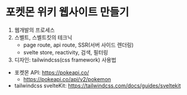 # 포켓몬 위키 웹사이트 만들기

1. 웹개발의 프로세스
2. 스벨트, 스벨트킷의 테크닉
    - page route, api route, SSR(서버 사이드 렌더링)
    - svelte store, reactivity, 검색, 필터링
3. 디자인: tailwindcss(css framework) 사용법

- 포켓몬 API: https://pokeapi.co/
    - https://pokeapi.co/api/v2/pokemon
- tailwindcss svelteKit: https://tailwindcss.com/docs/guides/sveltekit